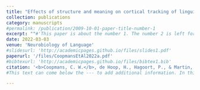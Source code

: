 ```yaml
---
title: "Effects of structure and meaning on cortical tracking of linguistic units in naturalistic speech"
collection: publications
category: manuscripts
#permalink: /publication/2009-10-01-paper-title-number-1
excerpt: ""#'This paper is about the number 1. The number 2 is left for future work.'
date: 2022-03-03
venue: 'Neurobiology of Language'
#slidesurl: 'http://academicpages.github.io/files/slides1.pdf'
paperurl: '/files/CoopmansEtAl2022a.pdf'
#bibtexurl: 'http://academicpages.github.io/files/bibtex1.bib'
citation: '<b>Coopmans, C. W.</b>, de Hoop, H., Hagoort, P., & Martin, A. E. (2022).  Effects of structure and meaning on cortical tracking of linguistic units in naturalistic speech. <i>Neurobiology of Language, 3</i>(3), 386-412.'
#This text can come below the --- to add additional information. In this paper, we showed that low-frequency brain rhythms in the delta band become phase-aligned with the syntactic structure of spoken sentences. Interestingly, the extent of phase alignment was dependent on the structure and meaning of the input.

---
```

